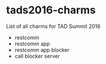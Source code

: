 # tads2016-charms

List of all charms for TAD Summit 2016 

- restcomm
- restcomm app
- restcomm app blocker
- call blocker server
